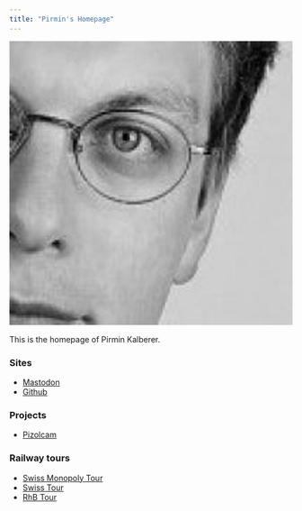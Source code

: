 ```yaml
---
title: "Pirmin's Homepage"
---
```


![](media/gravatar.jpg)

This is the homepage of Pirmin Kalberer.

### Sites

- [Mastodon](https://mapstodon.space/@implgeo)
- [Github](https://github.com/pka)

### Projects

* [Pizolcam](/webcam/)

### Railway tours

* [Swiss Monopoly Tour](/monopoly-tour/)
* [Swiss Tour](/swiss-tour/)
* [RhB Tour](/rhb-tour/)
